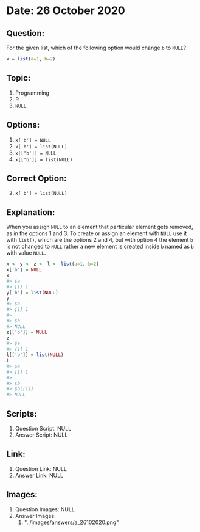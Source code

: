 # Date: 26 October 2020

## Question:
For the given list, which of the following option would change `b` to `NULL`?
```r
x = list(a=1, b=2)
```

## Topic:
1. Programming
2. R
3. `NULL`

## Options:
1. `x['b'] = NULL`
2. `x['b'] = list(NULL)`
3. `x[['b']] = NULL`
4. `x[['b']] = list(NULL)`

## Correct Option:
2. `x['b'] = list(NULL)`

## Explanation:
When you assign `NULL` to an element that particular element gets removed, as in the options 1 and 3. To create or assign an element with `NULL` use it with `list()`, which are the options 2 and 4, but with option 4 the element `b` is not changed to `NULL` rather a new element is created inside `b` named as `b` with value `NULL`.
``` r
x <- y <- z <- l <- list(a=1, b=2)
x['b'] = NULL
x
#> $a
#> [1] 1
y['b'] = list(NULL)
y
#> $a
#> [1] 1
#> 
#> $b
#> NULL
z[['b']] = NULL
z
#> $a
#> [1] 1
l[['b']] = list(NULL)
l
#> $a
#> [1] 1
#> 
#> $b
#> $b[[1]]
#> NULL
```

## Scripts:
1. Question Script: NULL
2. Answer Script: NULL

## Link:
1. Question Link: NULL
2. Answer Link: NULL

## Images:
1. Question Images: NULL
2. Answer Images:
   1. "../images/answers/a_26102020.png"
